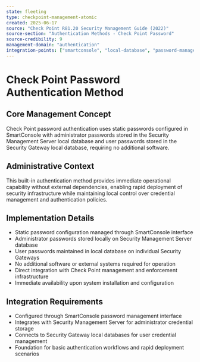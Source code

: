 ```yaml
---
state: fleeting
type: checkpoint-management-atomic
created: 2025-06-17
source: "Check Point R81.20 Security Management Guide (2022)"
source-section: "Authentication Methods - Check Point Password"
source-credibility: 9
management-domain: "authentication"
integration-points: ["smartconsole", "local-database", "password-management", "credential-storage"]
---
```


# Check Point Password Authentication Method

## Core Management Concept
Check Point password authentication uses static passwords configured in SmartConsole with administrator passwords stored in the Security Management Server local database and user passwords stored in the Security Gateway local database, requiring no additional software.

## Administrative Context
This built-in authentication method provides immediate operational capability without external dependencies, enabling rapid deployment of security infrastructure while maintaining local control over credential management and authentication policies.

## Implementation Details
- Static password configuration managed through SmartConsole interface
- Administrator passwords stored locally on Security Management Server database
- User passwords maintained in local database on individual Security Gateways
- No additional software or external systems required for operation
- Direct integration with Check Point management and enforcement infrastructure
- Immediate availability upon system installation and configuration

## Integration Requirements
- Configured through SmartConsole password management interface
- Integrates with Security Management Server for administrator credential storage
- Connects to Security Gateway local databases for user credential management
- Foundation for basic authentication workflows and rapid deployment scenarios